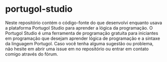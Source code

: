 # portugol-studio
Neste repositório contém o código-fonte do que desenvolvi enquanto usava a plataforma Portugol Studio para aprender a lógica da programação.
O Portugol Studio é uma ferramenta de programação gratuita para iniciantes em programação que desejam aprender lógica de programação e a sintaxe da linguagem Portugol. Caso  você tenha alguma sugestão ou problema, não hesite em abrir uma issue em no repositório ou entrar em contato comigo através do fórum.
